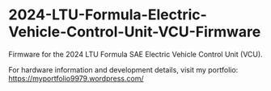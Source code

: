 # 2024-LTU-Formula-Electric-Vehicle-Control-Unit-VCU-Firmware
Firmware for the 2024 LTU Formula SAE Electric Vehicle Control Unit (VCU).

For hardware information and development details, visit my portfolio: https://myportfolio9979.wordpress.com/
